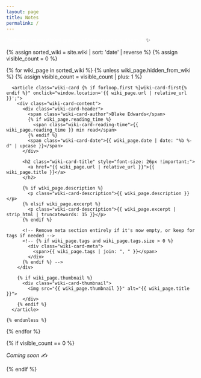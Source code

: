 ```yaml
---
layout: page
title: Notes
permalink: /
---
```


<div class="wiki-intro">
  <p style="color: #ffffffb8">
    Welcome to my digital garden of hypermedia artifacts 🌱
    <a href="/not-so-secret-notes" style="text-decoration: none;">✨</a>
  </p>
</div>

<div class="wiki-cards">
  {% assign sorted_wiki = site.wiki | sort: 'date' | reverse %}
  {% assign visible_count = 0 %}

  {% for wiki_page in sorted_wiki %}
    {% unless wiki_page.hidden_from_wiki %}
      {% assign visible_count = visible_count | plus: 1 %}
      
      <article class="wiki-card {% if forloop.first %}wiki-card-first{% endif %}" onclick="window.location='{{ wiki_page.url | relative_url }}';">
        <div class="wiki-card-content">
          <div class="wiki-card-header">
            <span class="wiki-card-author">Blake Edwards</span>
            {% if wiki_page.reading_time %}
              <span class="wiki-card-reading-time">{{ wiki_page.reading_time }} min read</span>
            {% endif %}
            <span class="wiki-card-date">{{ wiki_page.date | date: "%b %-d" | upcase }}</span>
          </div>
          
          <h2 class="wiki-card-title" style="font-size: 26px !important;">
            <a href="{{ wiki_page.url | relative_url }}">{{ wiki_page.title }}</a>
          </h2>
          
          {% if wiki_page.description %}
            <p class="wiki-card-description">{{ wiki_page.description }}</p>
          {% elsif wiki_page.excerpt %}
            <p class="wiki-card-description">{{ wiki_page.excerpt | strip_html | truncatewords: 15 }}</p>
          {% endif %}
          
          <!-- Remove meta section entirely if it's now empty, or keep for tags if needed -->
          <!-- {% if wiki_page.tags and wiki_page.tags.size > 0 %}
            <div class="wiki-card-meta">
              <span>{{ wiki_page.tags | join: ", " }}</span>
            </div>
          {% endif %} -->
        </div>
        
        {% if wiki_page.thumbnail %}
          <div class="wiki-card-thumbnail">
            <img src="{{ wiki_page.thumbnail }}" alt="{{ wiki_page.title }}">
          </div>
        {% endif %}
      </article>
      
    {% endunless %}
  {% endfor %}

  {% if visible_count == 0 %}
    <p><em>Coming soon ✍️</em></p>
  {% endif %}
</div>